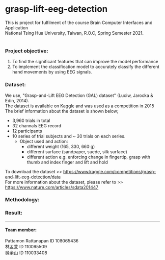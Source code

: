 # grasp-lift-eeg-detection
This is project for fulfilment of the course Brain Computer Interfaces and Application <br />
National Tsing Hua University, Taiwan, R.O.C, Spring Semester 2021. <br /> <br />

### Project objective:
1. To find the significant features that can improve the model performance
2. To implement the classification model to accurately classify the different hand movements by using EEG signals. 

### Dataset:
We use, "Grasp-and-Lift EEG Detection (GAL) dataset" (Luciw, Jarocka & Edin, 2014). <br />
The dataset is available on Kaggle and was used as a competition in 2015 <br />
The brief information about the dataset is shown below; <br />
  - 3,960 trials in total
  - 32 channals EEG record
  - 12 participants
  - 10 series of trial subjects and ~ 30 trials on each series.
      - Object used and action:
          - different weight (165, 330, 660 g)
          - different surface (sandpaper, suede, silk surface)
          - different action e.g. enforcing change in fingertip, grasp with thumb and index finger and  lift and hold 

To download the dataset >> https://www.kaggle.com/competitions/grasp-and-lift-eeg-detection/data <br />
For more information about the dataset, please refer to >> https://www.nature.com/articles/sdata201447 <br />

### Methodology:

### Result:





----------------------------------------------------------------------------
#### Team member:
Pattamon Rattanapan  ID 108065436 <br />
林孟萱                ID 110065509 <br />
吳余山                ID 110033408 <br />




